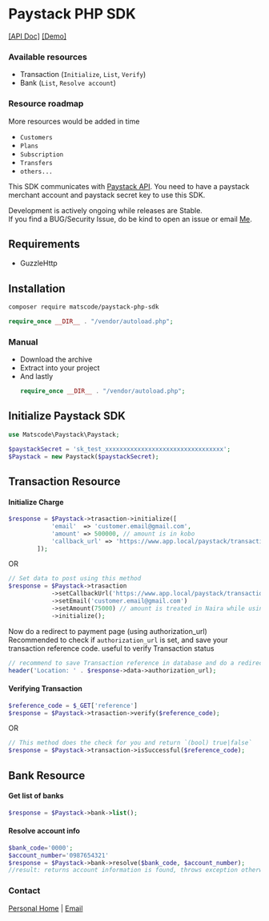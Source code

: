 # Paystack PHP SDK
[[API Doc]]( https://matscode.github.io/paystack-php-sdk ) [[Demo]](https://github.com/matscode/paystack-php-sdk-sandbox)

### Available resources
- Transaction (`Initialize`, `List`, `Verify`)
- Bank (`List`, `Resolve account`)

### Resource roadmap
More resources would be added in time
- `Customers`
- `Plans`
- `Subscription`
- `Transfers`
- `others...`

This SDK communicates with [Paystack API](https://paystack.com/). You need to have a paystack merchant account and paystack secret key to use this SDK.

Development is actively ongoing while releases are Stable.
<br>
If you find a BUG/Security Issue, do be kind to open an issue or email [Me](mailto:matscode@gmail.com).

## Requirements
 - GuzzleHttp

## Installation
``` bash
composer require matscode/paystack-php-sdk
```

``` php
require_once __DIR__ . "/vendor/autoload.php";
```

### Manual
- Download the archive
- Extract into your project
- And lastly
    ``` php
    require_once __DIR__ . "/vendor/autoload.php";
    ```

## Initialize Paystack SDK
``` php
use Matscode\Paystack\Paystack;

$paystackSecret = 'sk_test_xxxxxxxxxxxxxxxxxxxxxxxxxxxxxxxxx';
$Paystack = new Paystack($paystackSecret);
```

## Transaction Resource
#### Initialize Charge
```php
$response = $Paystack->trasaction->initialize([
            'email'  => 'customer.email@gmail.com',
            'amount' => 500000, // amount is in kobo
            'callback_url' => 'https://www.app.local/paystack/transaction/verify'
        ]);
```
OR 
``` php
// Set data to post using this method
$response = $Paystack->trasaction
            ->setCallbackUrl('https://www.app.local/paystack/transaction/verify')
            ->setEmail('customer.email@gmail.com')
            ->setAmount(75000) // amount is treated in Naira while using this setAmount() method
            ->initialize();
```
Now do a redirect to payment page (using authorization_url)
<br>
Recommended to check if `authorization_url` is set, and save your transaction reference code. useful to verify Transaction status

``` php
// recommend to save Transaction reference in database and do a redirect
header('Location: ' . $response->data->authorization_url);
```

#### Verifying Transaction
``` php
$reference_code = $_GET['reference']
$response = $Paystack->trasaction->verify($reference_code);
```
OR
``` php
// This method does the check for you and return `(bool) true|false` 
$response = $Paystack->transaction->isSuccessful($reference_code);
```

## Bank Resource
#### Get list of banks
```php
$response = $Paystack->bank->list();
```

#### Resolve account info
```php
$bank_code='0000';
$account_number='0987654321'
$response = $Paystack->bank->resolve($bank_code, $account_number); 
//result: returns account information is found, throws exception otherwise
```


### Contact
[Personal Home](https://inndex.page/matscode) | [Email](mailto:matscode@gmail.com)
